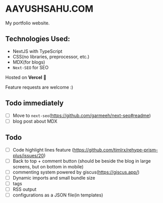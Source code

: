# AAYUSHSAHU.COM

My portfolio website.

## Technologies Used:

- NextJS with TypeScript
- CSS(no libraries, preprocessor, etc.)
- MDX(for blogs)
- `Next-SEO` for SEO

Hosted on **Vercel** 💪

Feature requests are welcome :)

## Todo immediately

- [ ] Move to `next-seo`(https://github.com/garmeeh/next-seo#readme)
- [ ] blog post about MDX

## Todo

- [ ] Code highlight lines feature (https://github.com/timlrx/rehype-prism-plus/issues/20)
- [ ] Back to top + comment button (should be beside the blog in large screens, but on bottom in mobile)
- [ ] commenting system powered by giscus(https://giscus.app/)
- [ ] Dynamic imports and small bundle size
- [ ] tags
- [ ] RSS output
- [ ] configurations as a JSON file(in templates)
